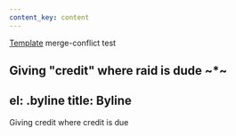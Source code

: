 ```yaml
---
content_key: content
---
```

[Template](../../patterns/03-templates-00-page/03-templates-00-page.html) merge-conflict test

Giving \"credit"
where raid is dude
~*~
---
el: .byline
title: Byline
---
Giving credit where credit is due
